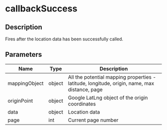# callbackSuccess

## Description

Fires after the location data has been successfully called.

## Parameters

| Name | Type | Description |
|---|---|---|
| mappingObject | object | All the potential mapping properties - latitude, longitude, origin, name, max distance, page |
| originPoint | object | Google LatLng object of the origin coordinates |
| data | object | Location data |
| page | int | Current page number |
